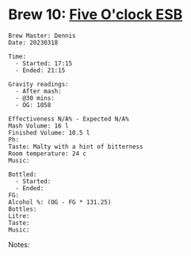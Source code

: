 # Brew 10: [Five O'clock ESB](../brews/five_o_lock_esb.md)
```
Brew Master: Dennis
Date: 20230318

Time:
  - Started: 17:15
  - Ended: 21:15

Gravity readings:
  - After mash:
  - @30 mins:
  - OG: 1058

Effectiveness N/A% - Expected N/A%
Mash Volume: 16 l
Finished Volume: 10.5 l
Ph:
Taste: Malty with a hint of bitterness
Room temperature: 24 c
Music:
```

```
Bottled: 
  - Started:
  - Ended: 
FG: 
Alcohol %: (OG - FG * 131.25)
Bottles: 
Litre:
Taste: 
Music:
```

Notes:
